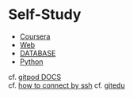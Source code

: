 # Self-Study
* [Coursera](./Coursera)
* [Web](./Web)
* [DATABASE](./DATABASE)
* [Python](.Python)

cf. [gitpod DOCS](https://www.gitpod.io/docs/)<br>
cf. [how to connect by ssh](https://opentutorials.org/module/432/3742)
cf. [gitedu](https://education.github.com/pack)

